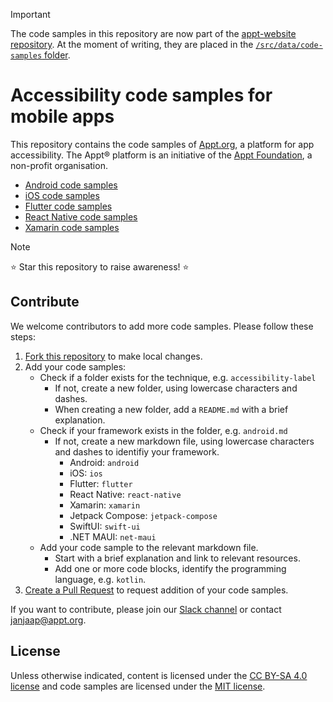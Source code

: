 > [!IMPORTANT]  
> The code samples in this repository are now part of the [appt-website repository](https://github.com/appt-org/appt-website). At the moment of writing, they are placed in the [`/src/data/code-samples` folder](https://github.com/appt-org/appt-website/tree/develop/src/data/code-samples).

# Accessibility code samples for mobile apps

This repository contains the code samples of [Appt.org](https://appt.org), a platform for app accessibility. The Appt® platform is an initiative of the [Appt Foundation](https://appt.org/en/about), a non-profit organisation.

- [Android code samples](https://appt.org/en/docs/android/samples)
- [iOS code samples](https://appt.org/en/docs/ios/samples)
- [Flutter code samples](https://appt.org/en/docs/flutter/samples)
- [React Native code samples](https://appt.org/en/docs/react-native/samples)
- [Xamarin code samples](https://appt.org/en/docs/xamarin/samples)

> [!NOTE]
> ⭐ Star this repository to raise awareness! ⭐

## Contribute

We welcome contributors to add more code samples. Please follow these steps:

1. [Fork this repository](https://github.com/appt-org/accessibility-code-examples/fork) to make local changes.
2. Add your code samples:
   - Check if a folder exists for the technique, e.g. `accessibility-label`
     - If not, create a new folder, using lowercase characters and dashes.
     - When creating a new folder, add a `README.md` with a brief explanation.
   - Check if your framework exists in the folder, e.g. `android.md`
     - If not, create a new markdown file, using lowercase characters and dashes to identifiy your framework.
       - Android: `android`
       - iOS: `ios`
       - Flutter: `flutter`
       - React Native: `react-native`
       - Xamarin: `xamarin`
       - Jetpack Compose: `jetpack-compose`
       - SwiftUI: `swift-ui`
       - .NET MAUI: `net-maui`
   - Add your code sample to the relevant markdown file.
     - Start with a brief explanation and link to relevant resources.
     - Add one or more code blocks, identify the programming language, e.g. `kotlin`.
3. [Create a Pull Request](https://github.com/appt-org/accessibility-code-examples/pulls) to request addition of your code samples.

If you want to contribute, please join our [Slack channel](https://appt.li/slack) or contact [janjaap@appt.org](mailto:janjaap@appt.org).

## License

Unless otherwise indicated, content is licensed under the [CC BY-SA 4.0 license](./LICENSE.md) and code samples are licensed under the [MIT license](./LICENSE.md).
